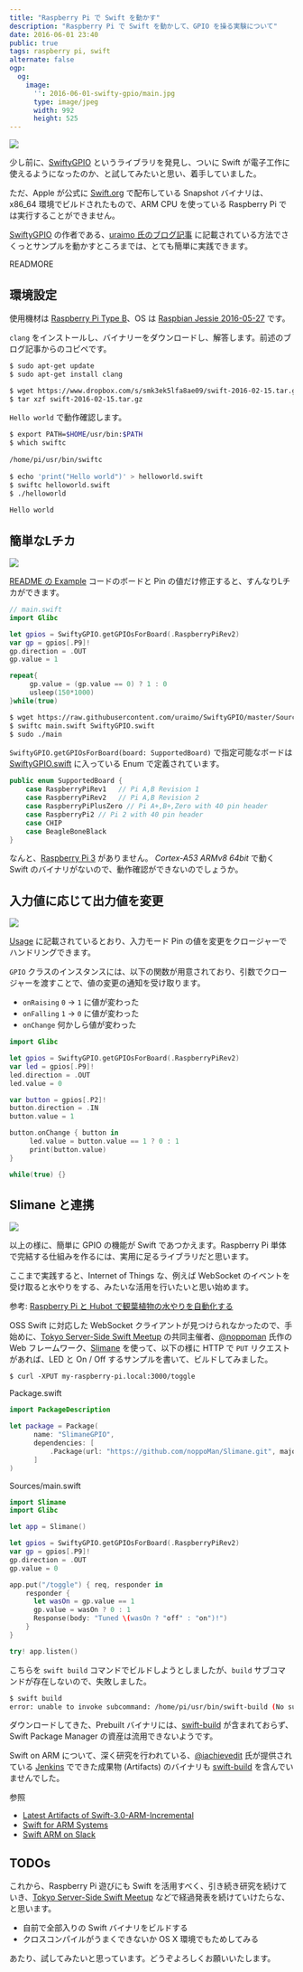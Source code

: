```yaml
---
title: "Raspberry Pi で Swift を動かす"
description: "Raspberry Pi で Swift を動かして、GPIO を操る実験について"
date: 2016-06-01 23:40
public: true
tags: raspberry pi, swift
alternate: false
ogp:
  og:
    image:
      '': 2016-06-01-swifty-gpio/main.jpg
      type: image/jpeg
      width: 992
      height: 525
---
```


![](2016-06-01-swifty-gpio/main.jpg)

少し前に、[SwiftyGPIO] というライブラリを発見し、ついに Swift が電子工作に使えるようになったのか、と試してみたいと思い、着手していました。

ただ、Apple が公式に [Swift.org] で配布している Snapshot バイナリは、x86_64 環境でビルドされたもので、ARM CPU を使っている Raspberry Pi では実行することができません。

[SwiftyGPIO] の作者である、[uraimo 氏のブログ記事] に記載されている方法でさくっとサンプルを動かすところまでは、とても簡単に実践できます。

READMORE

## 環境設定

使用機材は [Raspberry Pi Type B]、OS は [Raspbian Jessie 2016-05-27] です。

`clang` をインストールし、バイナリーをダウンロードし、解答します。前述のブログ記事からのコピペです。

```sh
$ sudo apt-get update
$ sudo apt-get install clang

$ wget https://www.dropbox.com/s/smk3ek5lfa8ae09/swift-2016-02-15.tar.gz
$ tar xzf swift-2016-02-15.tar.gz
```

`Hello world` で動作確認します。

```sh
$ export PATH=$HOME/usr/bin:$PATH
$ which swiftc
　
/home/pi/usr/bin/swiftc
　
$ echo 'print("Hello world")' > helloworld.swift
$ swiftc helloworld.swift
$ ./helloworld
　
Hello world
```

## 簡単なLチカ

![](2016-06-01-swifty-gpio/blink.gif)

[README の Example] コードのボードと Pin の値だけ修正すると、すんなりLチカができます。

```swift
// main.swift
import Glibc

let gpios = SwiftyGPIO.getGPIOsForBoard(.RaspberryPiRev2)
var gp = gpios[.P9]!
gp.direction = .OUT
gp.value = 1

repeat{
     gp.value = (gp.value == 0) ? 1 : 0
     usleep(150*1000)
}while(true)
```

```sh
$ wget https://raw.githubusercontent.com/uraimo/SwiftyGPIO/master/Sources/SwiftyGPIO.swift
$ swiftc main.swift SwiftyGPIO.swift
$ sudo ./main
```

`SwiftyGPIO.getGPIOsForBoard(board: SupportedBoard)` で指定可能なボードは [SwiftyGPIO.swift] に入っている Enum で定義されています。

```swift
public enum SupportedBoard {
    case RaspberryPiRev1   // Pi A,B Revision 1
    case RaspberryPiRev2   // Pi A,B Revision 2
    case RaspberryPiPlusZero // Pi A+,B+,Zero with 40 pin header
    case RaspberryPi2 // Pi 2 with 40 pin header
    case CHIP
    case BeagleBoneBlack
}
```

なんと、[Raspberry Pi 3] がありません。 _Cortex-A53 ARMv8 64bit_ で動く Swift のバイナリがないので、動作確認ができないのでしょうか。

## 入力値に応じて出力値を変更

![](2016-06-01-swifty-gpio/button.gif)

[Usage] に記載されているとおり、入力モード Pin の値を変更をクロージャーでハンドリングできます。

`GPIO` クラスのインスタンスには、以下の関数が用意されており、引数でクロージャーを渡すことで、値の変更の通知を受け取ります。

- `onRaising` `0` -> `1` に値が変わった
- `onFalling` `1` -> `0` に値が変わった
- `onChange` 何かしら値が変わった



```swift
import Glibc

let gpios = SwiftyGPIO.getGPIOsForBoard(.RaspberryPiRev2)
var led = gpios[.P9]!
led.direction = .OUT
led.value = 0

var button = gpios[.P2]!
button.direction = .IN
button.value = 1

button.onChange { button in
     led.value = button.value == 1 ? 0 : 1
     print(button.value)
}

while(true) {}
```

## Slimane と連携

![](2014-08-02-watering-pi/1.jpg)

以上の様に、簡単に GPIO の機能が Swift であつかえます。Raspberry Pi 単体で完結する仕組みを作るには、実用に足るライブラリだと思います。

ここまで実践すると、Internet of Things な、例えば WebSocket のイベントを受け取ると水やりをする、みたいな活用を行いたいと思い始めます。

参考: [Raspberry Pi と Hubot で観葉植物の水やりを自動化する](/2014/08/02/watering-pi/)

OSS Swift に対応した WebSocket クライアントが見つけられなかったので、手始めに、[Tokyo Server-Side Swift Meetup] の共同主催者、[@noppoman] 氏作の Web フレームワーク、[Slimane] を使って、以下の様に HTTP で `PUT` リクエストがあれば、LED と On / Off するサンプルを書いて、ビルドしてみました。

```
$ curl -XPUT my-raspberry-pi.local:3000/toggle
```

Package.swift

```swift
import PackageDescription

let package = Package(
      name: "SlimaneGPIO",
      dependencies: [
          .Package(url: "https://github.com/noppoMan/Slimane.git", majorVersion: 0, minor: 4),
      ]
)
```

Sources/main.swift

```swift
import Slimane
import Glibc

let app = Slimane()

let gpios = SwiftyGPIO.getGPIOsForBoard(.RaspberryPiRev2)
var gp = gpios[.P9]!
gp.direction = .OUT
gp.value = 0

app.put("/toggle") { req, responder in
    responder {
      let wasOn = gp.value == 1
      gp.value = wasOn ? 0 : 1
      Response(body: "Tuned \(wasOn ? "off" : "on")!")
    }
}

try! app.listen()
```

こちらを `swift build` コマンドでビルドしようとしましたが、`build` サブコマンドが存在しないので、失敗しました。

```sh
$ swift build
error: unable to invoke subcommand: /home/pi/usr/bin/swift-build (No such file or directory)
```

ダウンロードしてきた、Prebuilt バイナリには、[swift-build] が含まれておらず、Swift Package Manager の資産は流用できないようです。

Swift on ARM について、深く研究を行われている、[@iachievedit] 氏が提供されている [Jenkins] でできた成果物 (Artifacts) のバイナリも [swift-build] を含んでいませんでした。

参照

- [Latest Artifacts of Swift-3.0-ARM-Incremental](http://swift-arm.ddns.net/job/Swift-3.0-ARM-Incremental/lastSuccessfulBuild/artifact/)
- [Swift for ARM Systems](http://dev.iachieved.it/iachievedit/swift-for-arm-systems/)
- [Swift ARM on Slack](https://swift-arm.slack.com/)

## TODOs

これから、Raspberry Pi 遊びにも Swift を活用すべく、引き続き研究を続けていき、[Tokyo Server-Side Swift Meetup] などで経過発表を続けていけたらな、と思います。

- 自前で全部入りの Swift バイナリをビルドする
- クロスコンパイルがうまくできないか OS X 環境でもためしてみる

あたり、試してみたいと思っています。どうぞよろしくお願いいたします。

<script> window.setupAmazonWidget() </script>
<script src='https://wms-fe.amazon-adsystem.com/20070822/JP/js/AmazonWidgets.js'></script>

[SwiftyGPIO]: https://github.com/uraimo/SwiftyGPIO
[Swift.org]: https://swift.org/
[uraimo 氏のブログ記事]: https://www.uraimo.com/2016/03/10/swift-3-available-on-armv6-raspberry-1-zero/
[Raspberry Pi Type B]: http://www.amazon.co.jp/gp/product/B00CBWMXVE/ref=as_li_ss_tl?ie=UTF8&camp=247&creative=7399&creativeASIN=B00CBWMXVE&linkCode=as2&tag=ngsio-22
[Raspbian Jessie 2016-05-27]: https://www.raspberrypi.org/downloads/raspbian/
[SwiftyGPIO.swift]: https://github.com/uraimo/SwiftyGPIO/blob/master/Sources/SwiftyGPIO.swift
[Raspberry Pi 3]: http://www.amazon.co.jp/gp/product/B01CSFZ4JG/ref=as_li_ss_tl?ie=UTF8&camp=247&creative=7399&creativeASIN=B01CSFZ4JG&linkCode=as2&tag=ngsio-22
[README の Example]: https://github.com/uraimo/SwiftyGPIO#examples
[Usage]: https://github.com/uraimo/SwiftyGPIO#usage
[@noppoman]: https://github.com/noppoman
[Slimane]: https://github.com/noppoMan/Slimane
[swift-build]: https://github.com/apple/swift-llbuild
[swift-arm]: https://swift-arm.slack.com
[@iachievedit]: http://dev.iachieved.it/iachievedit/
[Jenkins]: http://swift-arm.ddns.net/
[Tokyo Server-Side Swift Meetup]: http://tokyo-ss-swift.connpass.com/
